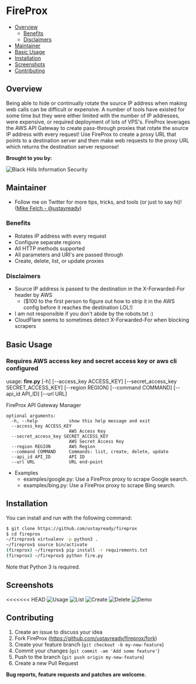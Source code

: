 FireProx
==================
- [Overview](#overview)
	- [Benefits](#benefits)
	- [Disclaimers](#disclaimers)
- [Maintainer](#maintainer)
- [Basic Usage](#basic-usage)
- [Installation](#installation)
- [Screenshots](#screenshots)
- [Contributing](#contributing)

## Overview ##
Being able to hide or continually rotate the source IP address when making web calls can be difficult or expensive. A number of tools have existed for some time but they were either limited with the number of IP addresses, were expensive, or required deployment of lots of VPS's. FireProx leverages the AWS API Gateway to create pass-through proxies that rotate the source IP address with every request! Use FireProx to create a proxy URL that points to a destination server and then make web requests to the proxy URL which returns the destination server response!

**Brought to you by:**

![Black Hills Information Security](https://www.blackhillsinfosec.com/wp-content/uploads/2016/03/BHIS-logo-L-300x300.png "Black Hills Information Security")

## Maintainer
- Follow me on Twitter for more tips, tricks, and tools (or just to say hi)! ([Mike Felch - @ustayready](https://twitter.com/ustayready)) 

### Benefits ##

 * Rotates IP address with every request
 * Configure separate regions
 * All HTTP methods supported
 * All parameters and URI's are passed through
 * Create, delete, list, or update proxies
 
### Disclaimers ##
 * Source IP address is passed to the destination in the X-Forwarded-For header by AWS
   * ($100 to the first person to figure out how to strip it in the AWS config before it reaches the destination LOL!)
 * I am not responsible if you don't abide by the robots.txt :)
 * CloudFlare seems to sometimes detect X-Forwarded-For when blocking scrapers
 
## Basic Usage ##
### Requires AWS access key and secret access key or aws cli configured
usage: **fire.py** [-h] [--access_key ACCESS_KEY]
               [--secret_access_key SECRET_ACCESS_KEY] [--region REGION]
               [--command COMMAND] [--api_id API_ID] [--url URL]

FireProx API Gateway Manager
```
optional arguments:
  -h, --help            show this help message and exit
  --access_key ACCESS_KEY
                        AWS Access Key
  --secret_access_key SECRET_ACCESS_KEY
                        AWS Secret Access Key
  --region REGION       AWS Region
  --command COMMAND     Commands: list, create, delete, update
  --api_id API_ID       API ID
  --url URL             URL end-point
```

* Examples
	* examples/google.py: Use a FireProx proxy to scrape Google search.
	* examples/bing.py: Use a FireProx proxy to scrape Bing search.
         
## Installation ##
You can install and run with the following command:

```bash
$ git clone https://github.com/ustayready/fireprox
$ cd fireprox
~/fireprox$ virtualenv -p python3 .
~/fireprox$ source bin/activate
(fireprox) ~/fireprox$ pip install -r requirements.txt
(fireprox) ~/fireprox$ python fire.py
```

Note that Python 3 is required.

## Screenshots
<<<<<<< HEAD
![Usage](https://raw.githubusercontent.com/ustayready/fireprox/master/screenshots/usage.png "usage")
![List](https://raw.githubusercontent.com/ustayready/fireprox/master/screenshots/list.png "list")
![Create](https://raw.githubusercontent.com/ustayready/fireprox/master/screenshots/create.png "create")
![Delete](https://raw.githubusercontent.com/ustayready/fireprox/master/screenshots/delete.png "delete")
![Demo](https://raw.githubusercontent.com/ustayready/fireprox/master/screenshots/demo.png "demo")

## Contributing

1. Create an issue to discuss your idea
2. Fork FireProx (https://github.com/ustayready/fireprox/fork)
3. Create your feature branch (`git checkout -b my-new-feature`)
4. Commit your changes (`git commit -am 'Add some feature'`)
5. Push to the branch (`git push origin my-new-feature`)
6. Create a new Pull Request

**Bug reports, feature requests and patches are welcome.**
